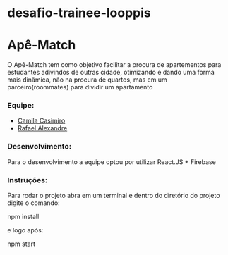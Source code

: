 # desafio-trainee-looppis

<h1> Apê-Match </h1>

<p>O Apê-Match tem como objetivo facilitar a procura de apartementos para estudantes adivindos de outras cidade, otimizando e dando uma forma mais dinâmica, não na procura de quartos, mas em um parceiro(roommates) para dividir um apartamento</p>

### Equipe:
- [Camila Casimiro](https://github.com/camilacasimiro)
- [Rafael Alexandre](https://github.com/R44D)

### Desenvolvimento:

Para o desenvolvimento a equipe optou por utilizar React.JS + Firebase

### Instruções:

Para rodar o projeto abra em um terminal e dentro do diretório do projeto digite o comando:

npm install

e logo após:

npm start
